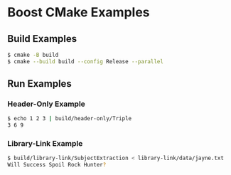 # Boost CMake Examples

## Build Examples

```bash
$ cmake -B build
$ cmake --build build --config Release --parallel
```

## Run Examples

### Header-Only Example

```bash
$ echo 1 2 3 | build/header-only/Triple 
3 6 9 
```

### Library-Link Example

```bash
$ build/library-link/SubjectExtraction < library-link/data/jayne.txt 
Will Success Spoil Rock Hunter?
```
